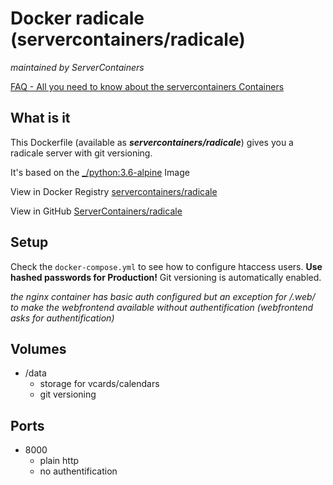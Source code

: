 # Docker radicale (servercontainers/radicale)
_maintained by ServerContainers_

[FAQ - All you need to know about the servercontainers Containers](https://marvin.im/docker-faq-all-you-need-to-know-about-the-marvambass-containers/)

## What is it

This Dockerfile (available as ___servercontainers/radicale___) gives you a radicale server with git versioning.

It's based on the [_/python:3.6-alpine](https://registry.hub.docker.com/_/python/) Image

View in Docker Registry [servercontainers/radicale](https://registry.hub.docker.com/u/servercontainers/radicale/)

View in GitHub [ServerContainers/radicale](https://github.com/ServerContainers/radicale)

## Setup

Check the `docker-compose.yml` to see how to configure htaccess users. __Use hashed passwords for Production!__
Git versioning is automatically enabled.

_the nginx container has basic auth configured but an exception for /.web/ to make the webfrontend available without authentification (webfrontend asks for authentification)_

## Volumes

- /data
    - storage for vcards/calendars
    - git versioning

## Ports

- 8000
    - plain http
    - no authentification
